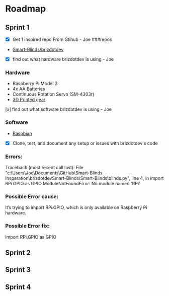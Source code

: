 # Roadmap

## Sprint 1

- [x] Get 1 inspired repo From Gtihub - Joe
###repos
- [Smart-Blinds/brizdotdev](https://github.com/brizdotdev/Smart-Blinds)

- [x] find out what hardware brizdotdev is using - Joe
### Hardware
- Raspberry Pi Model 3
- 4x AA Batteries
- Continuous Rotation Servo (SM-4303r)
- [3D Printed gear](http://www.thingiverse.com/thing:867)

[x] find out what software brizdotdev is using - Joe
### Software
- [Raspbian](https://www.raspberrypi.org/downloads/raspbian/)

- [x] Clone, test, and document any setup or issues with brizdotdev's code
### Errors:
Traceback (most recent call last):
  File "c:\Users\Joe\Documents\GitHub\Smart-Blinds Insparation\brizdotdevSmart-Blinds\Smart-Blinds\blinds.py", line 4, in <module>
    import RPi.GPIO as GPIO
ModuleNotFoundError: No module named 'RPi'

### Possible Error cause:
It’s trying to import RPi.GPIO, which is only available on Raspberry Pi hardware.

### Possible Error fix:
import RPi.GPIO as GPIO


## Sprint 2

## Sprint 3

## Sprint 4
